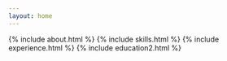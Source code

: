 ```yaml
---
layout: home
---
```


<div class="home">
  {% include about.html %}
  {% include skills.html %}
  {% include experience.html %}
  {% include education2.html %}
</div>